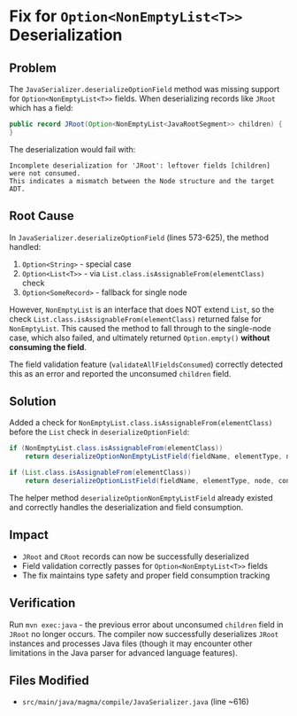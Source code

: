 # Fix for `Option<NonEmptyList<T>>` Deserialization

## Problem

The `JavaSerializer.deserializeOptionField` method was missing support for `Option<NonEmptyList<T>>` fields. When deserializing records like `JRoot` which has a field:

```java
public record JRoot(Option<NonEmptyList<JavaRootSegment>> children) {
}
```

The deserialization would fail with:

```
Incomplete deserialization for 'JRoot': leftover fields [children] were not consumed.
This indicates a mismatch between the Node structure and the target ADT.
```

## Root Cause

In `JavaSerializer.deserializeOptionField` (lines 573-625), the method handled:

1. `Option<String>` - special case
2. `Option<List<T>>` - via `List.class.isAssignableFrom(elementClass)` check
3. `Option<SomeRecord>` - fallback for single node

However, `NonEmptyList` is an interface that does NOT extend `List`, so the check `List.class.isAssignableFrom(elementClass)` returned false for `NonEmptyList`. This caused the method to fall through to the single-node case, which also failed, and ultimately returned `Option.empty()` **without consuming the field**.

The field validation feature (`validateAllFieldsConsumed`) correctly detected this as an error and reported the unconsumed `children` field.

## Solution

Added a check for `NonEmptyList.class.isAssignableFrom(elementClass)` before the `List` check in `deserializeOptionField`:

```java
if (NonEmptyList.class.isAssignableFrom(elementClass))
    return deserializeOptionNonEmptyListField(fieldName, elementType, node, consumedFields);

if (List.class.isAssignableFrom(elementClass))
    return deserializeOptionListField(fieldName, elementType, node, consumedFields);
```

The helper method `deserializeOptionNonEmptyListField` already existed and correctly handles the deserialization and field consumption.

## Impact

- `JRoot` and `CRoot` records can now be successfully deserialized
- Field validation correctly passes for `Option<NonEmptyList<T>>` fields
- The fix maintains type safety and proper field consumption tracking

## Verification

Run `mvn exec:java` - the previous error about unconsumed `children` field in `JRoot` no longer occurs. The compiler now successfully deserializes `JRoot` instances and processes Java files (though it may encounter other limitations in the Java parser for advanced language features).

## Files Modified

- `src/main/java/magma/compile/JavaSerializer.java` (line ~616)
